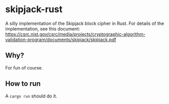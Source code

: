 # skipjack-rust
A silly implementation of the Skipjack block cipher in Rust. For details of the implementation, see this document: https://csrc.nist.gov/csrc/media/projects/cryptographic-algorithm-validation-program/documents/skipjack/skipjack.pdf

## Why?

For fun of course.

## How to run

A `cargo run` should do it.
